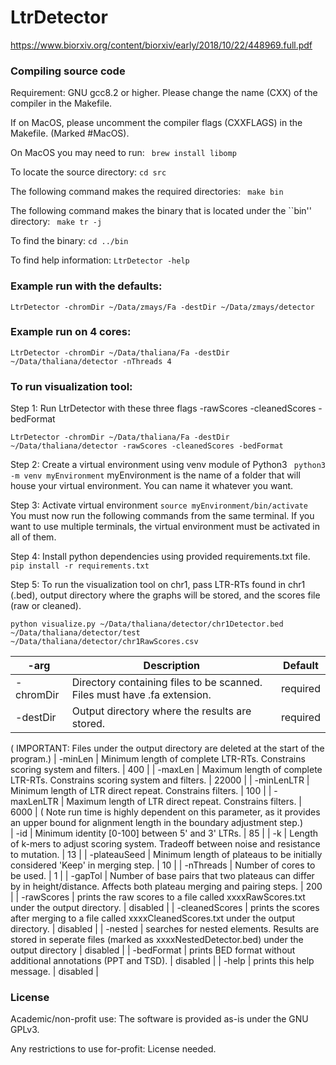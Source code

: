 # LtrDetector

https://www.biorxiv.org/content/biorxiv/early/2018/10/22/448969.full.pdf



### Compiling source code

Requirement: GNU gcc8.2 or higher. Please change the name (CXX) of the compiler 
	in the Makefile. 

If on MacOS, please uncomment the compiler flags (CXXFLAGS) in the Makefile. (Marked #MacOS). 

On MacOS you may need to run:
	``` brew install libomp```

To locate the source directory:
	``` cd src	```

The following command makes the required directories: 
	``` make bin```

The following command makes the binary that is located under the ``bin'' directory:
	``` make tr -j```

To find the binary:
	```cd ../bin```

To find help information:
``` LtrDetector -help ```
  

### Example run with the defaults:

```LtrDetector -chromDir ~/Data/zmays/Fa -destDir ~/Data/zmays/detector```

### Example run on 4 cores:

```LtrDetector -chromDir ~/Data/thaliana/Fa -destDir ~/Data/thaliana/detector -nThreads 4```


### To run visualization tool:

Step 1: Run LtrDetector with these three flags -rawScores -cleanedScores -bedFormat 
  
```LtrDetector -chromDir ~/Data/thaliana/Fa -destDir ~/Data/thaliana/detector -rawScores -cleanedScores -bedFormat```

Step 2: Create a virtual environment using venv module of Python3
``` python3 -m venv myEnvironment```
myEnvironment is the name of a folder that will house your virtual environment. You can name it whatever you want.

Step 3: Activate virtual environment
``` source myEnvironment/bin/activate ```
You must now run the following commands from the same terminal. If you want to use multiple terminals, the virtual environment must be activated in all of them.

Step 4: Install python dependencies using provided requirements.txt file.
``` pip install -r requirements.txt ```

Step 5: To run the visualization tool on chr1, pass LTR-RTs found in chr1 (.bed), output directory where the graphs will be stored, and the scores file (raw or cleaned).
  
 ```python visualize.py ~/Data/thaliana/detector/chr1Detector.bed ~/Data/thaliana/detector/test ~/Data/thaliana/detector/chr1RawScores.csv```

| -arg     | Description | Default |
| ---------------- | ----------- | ------- |
| -chromDir | Directory containing files to be scanned. Files must have .fa extension. | required |
| -destDir | Output directory where the results are stored. | required |
( IMPORTANT: Files under the output directory are deleted at the start of the program.)
| -minLen | Minimum length of complete LTR-RTs. Constrains scoring system and filters. | 400 |
| -maxLen |  Maximum length of complete LTR-RTs. Constrains scoring system and filters. | 22000 |
| -minLenLTR | Minimum length of LTR direct repeat. Constrains filters. | 100 |
| -maxLenLTR | Maximum length of LTR direct repeat. Constrains filters. | 6000 |
( Note run time is highly dependent on this parameter, as it provides an upper bound for alignment length in the boundary adjustment step.)               
| -id | Minimum identity [0-100] between 5' and 3' LTRs. | 85 |
| -k  | Length of k-mers to adjust scoring system. Tradeoff between noise and resistance to mutation. | 13 |
| -plateauSeed | Minimum length of plateaus to be initially considered 'Keep' in merging step. | 10 |
| -nThreads | Number of cores to be used. | 1 |
| -gapTol | Number of base pairs that two plateaus can differ by in height/distance. Affects both plateau merging and pairing steps. | 200 |
| -rawScores | prints the raw scores to a file called xxxxRawScores.txt under the output directory. | disabled |
| -cleanedScores | prints the scores after merging to a file called xxxxCleanedScores.txt under the output directory. | disabled |
| -nested | searches for nested elements. Results are stored in seperate files (marked as xxxxNestedDetector.bed) under the output directory | disabled |
| -bedFormat | prints BED format without additional annotations (PPT and TSD). | disabled |
| -help | prints this help message. | disabled |
	

### License

Academic/non-profit use: The software is provided as-is under the GNU GPLv3.

Any restrictions to use for-profit: License needed.
